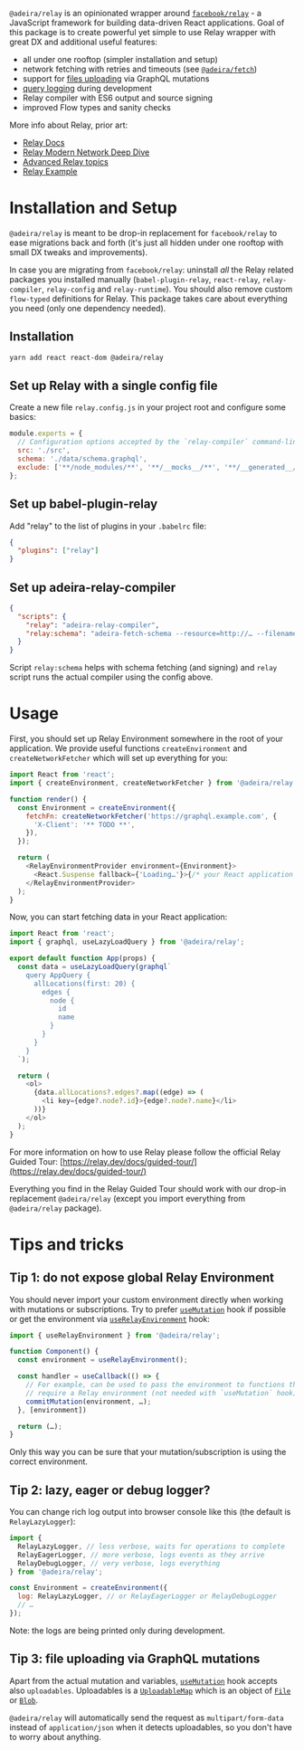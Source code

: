 `@adeira/relay` is an opinionated wrapper around [`facebook/relay`](https://github.com/facebook/relay) - a JavaScript framework for building data-driven React applications. Goal of this package is to create powerful yet simple to use Relay wrapper with great DX and additional useful features:

- all under one rooftop (simpler installation and setup)
- network fetching with retries and timeouts (see [`@adeira/fetch`](https://github.com/adeira/universe/tree/master/src/fetch))
- support for [files uploading](#tip-3-file-uploading-via-graphql-mutations) via GraphQL mutations
- [query logging](#tip-2-lazy-eager-or-debug-logger) during development
- Relay compiler with ES6 output and source signing
- improved Flow types and sanity checks

More info about Relay, prior art:

- [Relay Docs](https://relay.dev/docs/)
- [Relay Modern Network Deep Dive](https://medium.com/entria/relay-modern-network-deep-dive-ec187629dfd3)
- [Advanced Relay topics](https://mrtnzlml.com/docs/relay)
- [Relay Example](https://github.com/adeira/relay-example)

# Installation and Setup

`@adeira/relay` is meant to be drop-in replacement for `facebook/relay` to ease migrations back and forth (it's just all hidden under one rooftop with small DX tweaks and improvements).

In case you are migrating from `facebook/relay`: uninstall _all_ the Relay related packages you installed manually (`babel-plugin-relay`, `react-relay`, `relay-compiler`, `relay-config` and `relay-runtime`). You should also remove custom `flow-typed` definitions for Relay. This package takes care about everything you need (only one dependency needed).

## Installation

```bash
yarn add react react-dom @adeira/relay
```

## Set up Relay with a single config file

Create a new file `relay.config.js` in your project root and configure some basics:

```js
module.exports = {
  // Configuration options accepted by the `relay-compiler` command-line tool and `babel-plugin-relay`.
  src: './src',
  schema: './data/schema.graphql',
  exclude: ['**/node_modules/**', '**/__mocks__/**', '**/__generated__/**'],
};
```

## Set up babel-plugin-relay

Add "relay" to the list of plugins in your `.babelrc` file:

```json
{
  "plugins": ["relay"]
}
```

## Set up adeira-relay-compiler

```json
{
  "scripts": {
    "relay": "adeira-relay-compiler",
    "relay:schema": "adeira-fetch-schema --resource=http://… --filename=./data/schema.graphql"
  }
}
```

Script `relay:schema` helps with schema fetching (and signing) and `relay` script runs the actual compiler using the config above.

# Usage

First, you should set up Relay Environment somewhere in the root of your application. We provide useful functions `createEnvironment` and `createNetworkFetcher` which will set up everything for you:

```js
import React from 'react';
import { createEnvironment, createNetworkFetcher } from '@adeira/relay';

function render() {
  const Environment = createEnvironment({
    fetchFn: createNetworkFetcher('https://graphql.example.com', {
      'X-Client': '** TODO **',
    }),
  });

  return (
    <RelayEnvironmentProvider environment={Environment}>
      <React.Suspense fallback={'Loading…'}>{/* your React application here */}</React.Suspense>
    </RelayEnvironmentProvider>
  );
}
```

Now, you can start fetching data in your React application:

```js
import React from 'react';
import { graphql, useLazyLoadQuery } from '@adeira/relay';

export default function App(props) {
  const data = useLazyLoadQuery(graphql`
    query AppQuery {
      allLocations(first: 20) {
        edges {
          node {
            id
            name
          }
        }
      }
    }
  `);

  return (
    <ol>
      {data.allLocations?.edges?.map((edge) => (
        <li key={edge?.node?.id}>{edge?.node?.name}</li>
      ))}
    </ol>
  );
}
```

For more information on how to use Relay please follow the official Relay Guided Tour: [https://relay.dev/docs/guided-tour/](https://relay.dev/docs/guided-tour/)

Everything you find in the Relay Guided Tour should work with our drop-in replacement `@adeira/relay` (except you import everything from `@adeira/relay` package).

# Tips and tricks

## Tip 1: do not expose global Relay Environment

You should never import your custom environment directly when working with mutations or subscriptions. Try to prefer [`useMutation`](https://relay.dev/docs/api-reference/use-mutation/) hook if possible or get the environment via [`useRelayEnvironment`](https://relay.dev/docs/api-reference/use-relay-environment/) hook:

```js
import { useRelayEnvironment } from '@adeira/relay';

function Component() {
  const environment = useRelayEnvironment();

  const handler = useCallback(() => {
    // For example, can be used to pass the environment to functions that
    // require a Relay environment (not needed with `useMutation` hook).
    commitMutation(environment, …);
  }, [environment])

  return (…);
}
```

Only this way you can be sure that your mutation/subscription is using the correct environment.

## Tip 2: lazy, eager or debug logger?

You can change rich log output into browser console like this (the default is `RelayLazyLogger`):

```js
import {
  RelayLazyLogger, // less verbose, waits for operations to complete
  RelayEagerLogger, // more verbose, logs events as they arrive
  RelayDebugLogger, // very verbose, logs everything
} from '@adeira/relay';

const Environment = createEnvironment({
  log: RelayLazyLogger, // or RelayEagerLogger or RelayDebugLogger
  // …
});
```

Note: the logs are being printed only during development.

## Tip 3: file uploading via GraphQL mutations

Apart from the actual mutation and variables, [`useMutation`](https://relay.dev/docs/api-reference/use-mutation/) hook accepts also `uploadables`. Uploadables is a [`UploadableMap`](https://relay.dev/docs/api-reference/commit-mutation/#type-uploadablemap) which is an object of [`File`](https://developer.mozilla.org/en-US/docs/Web/API/File)
or [`Blob`](https://developer.mozilla.org/en-US/docs/Web/API/Blob).

`@adeira/relay` will automatically send the request as `multipart/form-data` instead of `application/json` when it detects uploadables, so you don't have to worry about anything.
